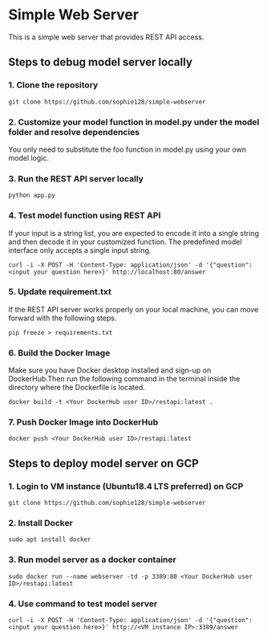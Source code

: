 # Simple Web Server
This is a simple web server that provides REST API access.

## Steps to debug model server locally
   
### 1. Clone the repository
```
git clone https://github.com/sophie128/simple-webserver
```
### 2. Customize your model function in model.py under the model folder and resolve dependencies
You only need to substitute the foo function in model.py using your own model logic.

### 3. Run the REST API server locally
```
python app.py
```
### 4. Test model function using REST API
If your input is a string list, you are expected to encode it into a single string and then decode it in your customized function. The predefined model interface only accepts a single input string. 
```
curl -i -X POST -H 'Content-Type: application/json' -d '{"question": <input your question here>}' http://localhost:80/answer
```
### 5. Update requirement.txt
If the REST API server works properly on your local machine, you can move forward with the following steps.
```
pip freeze > requirements.txt
```
### 6. Build the Docker Image
Make sure you have Docker desktop installed and sign-up on DockerHub.Then run the following command in the terminal inside the directory where the Dockerfile is located.
```
docker build -t <Your DockerHub user ID>/restapi:latest .
```
### 7. Push Docker Image into DockerHub
```
docker push <Your DockerHub user ID>/restapi:latest
```

## Steps to deploy model server on GCP
### 1. Login to VM instance (Ubuntu18.4 LTS preferred) on GCP 
```
git clone https://github.com/sophie128/simple-webserver
```
### 2. Install Docker
```
sudo apt install docker
```
### 3. Run model server as a docker container
```
sudo docker run --name webserver -td -p 3389:80 <Your DockerHub user ID>/restapi:latest
```
### 4. Use command to test model server
```
curl -i -X POST -H 'Content-Type: application/json' -d '{"question": <input your question here>}' http://<VM instance IP>:3389/answer
```
